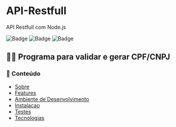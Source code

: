 # API-Restfull
API Restfull com Node.js 

![Badge](https://img.shields.io/github/issues/jarnunes/API-Restfull)
![Badge](https://img.shields.io/static/v1?label=junit&message=platform&color=color&style=flat-square)
![Badge](https://img.shields.io/github/license/jarnunes/IValidate?style=flat-square)
## 👨‍💻 Programa para validar e gerar CPF/CNPJ

<!--ts-->
### 📖 Conteúdo
* [Sobre](#-sobre)
* [Features](#-features)
* [Ambiente de Desenvolvimento](#-ambiente-de-desenvolvimento)
* [Instalacao](#-instalacao)
* [Testes](#-testes)
* [Tecnologias](#-tecnologias)
<!--te-->
